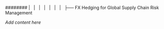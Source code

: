 ######## |   |   |   |   |   |   |   ├── FX Hedging for Global Supply Chain Risk Management

*Add content here*